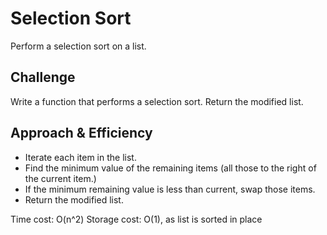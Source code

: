 # Selection Sort
Perform a selection sort on a list.

## Challenge
Write a function that performs a selection sort. Return the modified list.

## Approach & Efficiency
- Iterate each item in the list. 
- Find the minimum value of the remaining items (all those to the right of the current item.)
- If the minimum remaining value is less than current, swap those items.
- Return the modified list. 


Time cost: O(n^2)
Storage cost: O(1), as list is sorted in place
